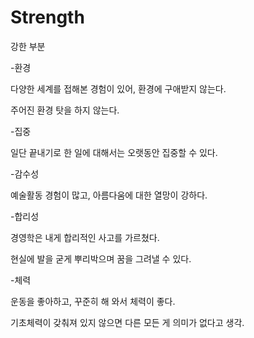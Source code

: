 # Strength

강한 부분

-환경

다양한 세계를 접해본 경험이 있어, 환경에 구애받지 않는다. 

주어진 환경 탓을 하지 않는다.

-집중

일단 끝내기로 한 일에 대해서는 오랫동안 집중할 수 있다.

-감수성

예술활동 경험이 많고, 아름다움에 대한 열망이 강하다.

-합리성

경영학은 내게 합리적인 사고를 가르쳤다. 

현실에 발을 굳게 뿌리박으며 꿈을 그려낼 수 있다.

-체력

운동을 좋아하고, 꾸준히 해 와서 체력이 좋다. 

기초체력이 갖춰져 있지 않으면 다른 모든 게 의미가 없다고 생각.



